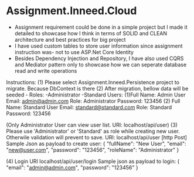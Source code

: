 # Assignment.Inneed.Cloud
- Assignment requirement could be done in a simple project but I made it detailed to showcase how I think in terms of SOLID and CLEAN architecture and best practices for big project 
- I have used custom tables to store user information since assignment instruction was- not to use ASP.Net Core Identity
- Besides Dependency Injection and Repository, I have also used CQRS and Mediator pattern only to showcase how we can seperate database read and write operations


Instructions:
(1) Please select Assignment.Inneed.Persistence project to migrate. Because DbContext is there
(2) After migration, bellow data will be seeded -
  Roles: -Administrator
         -Standard
  Users:
        (1)Full Name: Admin User
        Email: admin@admin.com
        Role: Administrator
        Password: 123456
        (2) Full Name: Standard User
        Email: standard@standard.com
        Role: Standard
        Password: 123456

  (Only Administrator User can view user list. URI: localhost/api/user)
(3) Please use 'Administrator' or 'Standard' as role while creating new user. Otherwile validation will prevent to save. URI: localhost/api/user [http Post]
  Sample Json as payload to create user: 
    {
      "fullName": "New User",
      "email": "new@user.com",
      "password": "123456",
      "roleName": "Administrator"
    }
    
(4) Login URI localhost/api/user/login
  Sample json as payload to login:
  {
    "email": "admin@admin.com",
    "password": "123456"
  }
